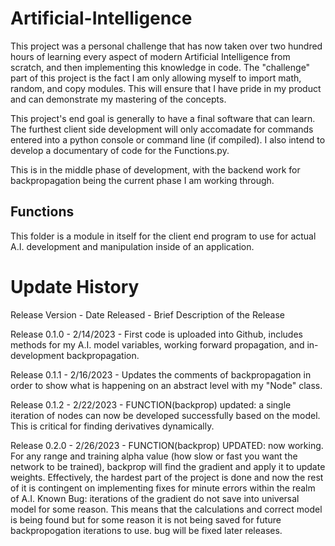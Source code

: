 # Artificial-Intelligence
This project was a personal challenge that has now taken over two hundred hours of learning every aspect of modern Artificial Intelligence from scratch, and then implementing this knowledge in code. The "challenge" part of this project is the fact I am only allowing myself to import math, random, and copy modules. This will ensure that I have pride in my product and can demonstrate my mastering of the concepts.  

This project's end goal is generally to have a final software that can learn. The furthest client side development will only accomadate for commands entered into a python console or command line (if compiled). I also intend to develop a documentary of code for the Functions.py. 

This is in the middle phase of development, with the backend work for backpropagation being the current phase I am working through. 

## Functions 
This folder is a module in itself for the client end program to use for actual A.I. development and manipulation inside of an application. 


# Update History 

Release Version - Date Released - Brief Description of the Release 

Release 0.1.0 - 2/14/2023 - First code is uploaded into Github, includes methods for my A.I. model variables, working forward propagation, and in-development          backpropagation. 

Release 0.1.1 - 2/16/2023 - Updates the comments of backpropagation in order to show what is happening on an abstract level with my "Node" class. 

Release 0.1.2 - 2/22/2023 - FUNCTION(backprop) updated: a single iteration of nodes can now be developed successfully based on the model. This is critical for finding derivatives dynamically. 

Release 0.2.0 - 2/26/2023 - FUNCTION(backprop) UPDATED: now working. For any range and training alpha value (how slow or fast you want the network to be trained), backprop will find the gradient and apply it to update weights. Effectively, the hardest part of the project is done and now the rest of it is contingent on implementing fixes for minute errors within the realm of A.I. Known Bug: iterations of the gradient do not save into universal model for some reason. This means that the calculations and correct model is being found but for some reason it is not being saved for future backpropogation iterations to use. bug will be fixed later releases.

